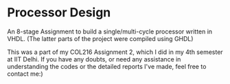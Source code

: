 # Processor Design
An 8-stage Assignment to build a single/multi-cycle processor written in VHDL. (The latter parts of the project were compiled using GHDL)

This was a part of my COL216 Assignment 2, which I did in my 4th semester at IIT Delhi. If you have any doubts, or need any assistance in understanding the codes or the detailed reports I've made, feel free to contact me:)
